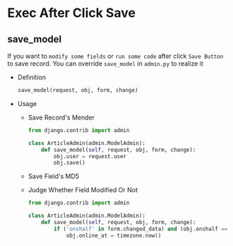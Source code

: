 # Exec After Click Save

## save_model

If you want to ``modify some fields`` or ``run some code`` after click ``Save Button`` to save record. You can override ``save_model`` in ``admin.py`` to realize it

* Definition

  ```python
  save_model(request, obj, form, change)
  ```

* Usage

  * Save Record's Mender

    ```python
    from django.contrib import admin

    class ArticleAdmin(admin.ModelAdmin):
        def save_model(self, request, obj, form, change):
            obj.user = request.user
            obj.save()
    ```

  * Save Field's MD5

  * Judge Whether Field Modified Or Not

    ```python
    from django.contrib import admin

    class ArticleAdmin(admin.ModelAdmin):
    	def save_model(self, request, obj, form, change):
        	if ('onshalf' in form.changed_data) and (obj.onshalf == 'on'):
            	obj.online_at = timezone.now()
    ```

    ​
